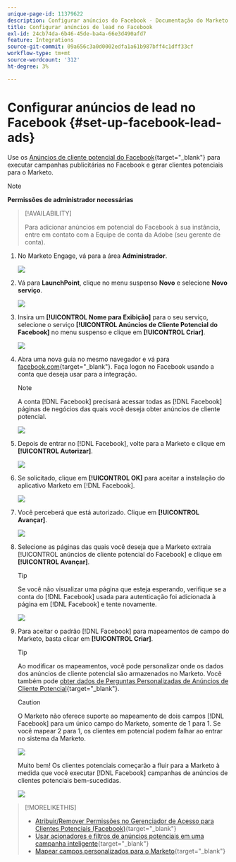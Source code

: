 ```yaml
---
unique-page-id: 11379622
description: Configurar anúncios do Facebook - Documentação do Marketo - Documentação do produto
title: Configurar anúncios de lead no Facebook
exl-id: 24cb74da-6b46-45de-ba4a-66e3d490afd7
feature: Integrations
source-git-commit: 09a656c3a0d0002edfa1a61b987bff4c1dff33cf
workflow-type: tm+mt
source-wordcount: '312'
ht-degree: 3%

---
```


# Configurar anúncios de lead no Facebook {#set-up-facebook-lead-ads}

Use os [Anúncios de cliente potencial do Facebook](https://www.facebook.com/business/ads/ad-objectives/lead-generation){target="_blank"} para executar campanhas publicitárias no Facebook e gerar clientes potenciais para o Marketo.

>[!NOTE]
>
>**Permissões de administrador necessárias**

>[!AVAILABILITY]
>
>Para adicionar anúncios em potencial do Facebook à sua instância, entre em contato com a Equipe de conta da Adobe (seu gerente de conta).

1. No Marketo Engage, vá para a área **Administrador**.

   ![](assets/set-up-facebook-lead-ads-1.png)

1. Vá para **LaunchPoint**, clique no menu suspenso **Novo** e selecione **Novo serviço**.

   ![](assets/set-up-facebook-lead-ads-2.png)

1. Insira um **[!UICONTROL Nome para Exibição]** para o seu serviço, selecione o serviço **[!UICONTROL Anúncios de Cliente Potencial do Facebook]** no menu suspenso e clique em **[!UICONTROL Criar]**.

   ![](assets/set-up-facebook-lead-ads-3.png)

1. Abra uma nova guia no mesmo navegador e vá para [facebook.com](https://www.facebook.com){target="_blank"}. Faça logon no Facebook usando a conta que deseja usar para a integração.

   >[!NOTE]
   >
   >A conta [!DNL Facebook] precisará acessar todas as [!DNL Facebook] páginas de negócios das quais você deseja obter anúncios de cliente potencial.

   ![](assets/set-up-facebook-lead-ads-4.png)

1. Depois de entrar no [!DNL Facebook], volte para a Marketo e clique em **[!UICONTROL Autorizar]**.

   ![](assets/set-up-facebook-lead-ads-5.png)

1. Se solicitado, clique em **[!UICONTROL OK]** para aceitar a instalação do aplicativo Marketo em [!DNL Facebook].

   ![](assets/set-up-facebook-lead-ads-6.png)

1. Você perceberá que está autorizado. Clique em **[!UICONTROL Avançar]**.

   ![](assets/set-up-facebook-lead-ads-7.png)

1. Selecione as páginas das quais você deseja que a Marketo extraia [!UICONTROL anúncios de cliente potencial do Facebook] e clique em **[!UICONTROL Avançar]**.

   >[!TIP]
   >
   >Se você não visualizar uma página que esteja esperando, verifique se a conta do [!DNL Facebook] usada para autenticação foi adicionada à página em [!DNL Facebook] e tente novamente.

   ![](assets/set-up-facebook-lead-ads-8.png)

1. Para aceitar o padrão [!DNL Facebook] para mapeamentos de campo do Marketo, basta clicar em **[!UICONTROL Criar]**.

   >[!TIP]
   >
   >Ao modificar os mapeamentos, você pode personalizar onde os dados dos anúncios de cliente potencial são armazenados no Marketo. Você também pode [obter dados de Perguntas Personalizadas de Anúncios de Cliente Potencial](/help/marketo/product-docs/demand-generation/facebook/set-up-facebook-lead-ads/map-custom-fields-to-marketo.md){target="_blank"}.

   >[!CAUTION]
   >
   >O Marketo não oferece suporte ao mapeamento de dois campos [!DNL Facebook] para um único campo do Marketo, somente de 1 para 1. Se você mapear 2 para 1, os clientes em potencial podem falhar ao entrar no sistema da Marketo.

   ![](assets/set-up-facebook-lead-ads-9.png)

   Muito bem! Os clientes potenciais começarão a fluir para a Marketo à medida que você executar [!DNL Facebook] campanhas de anúncios de clientes potenciais bem-sucedidas.

   ![](assets/set-up-facebook-lead-ads-10.png)

>[!MORELIKETHIS]
>
>* [Atribuir/Remover Permissões no Gerenciador de Acesso para Clientes Potenciais (Facebook)](https://www.facebook.com/business/help/540596413257598?id=735435806665862){target="_blank"}
>* [Usar acionadores e filtros de anúncios potenciais em uma campanha inteligente](/help/marketo/product-docs/demand-generation/facebook/use-lead-ads-filters-and-triggers-in-a-smart-campaign.md){target="_blank"}
>* [Mapear campos personalizados para o Marketo](/help/marketo/product-docs/demand-generation/facebook/set-up-facebook-lead-ads/map-custom-fields-to-marketo.md){target="_blank"}
